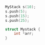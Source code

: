 ``` c++
MyStack s(10);
s.push(5);
s.push(15);
s.push(25);
```
``` c++
struct Mystack {
	int *arr;
}
```